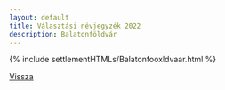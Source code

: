 ```yaml
---
layout: default
title: Választási névjegyzék 2022
description: Balatonföldvár
---
```


{% include settlementHTMLs/Balatonfooxldvaar.html %}

[Vissza](../)